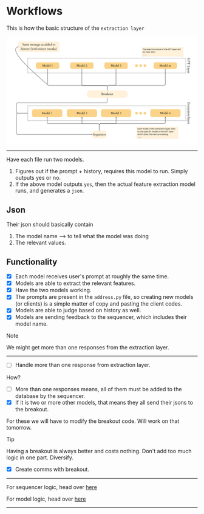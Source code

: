 # Workflows

This is how the basic structure of the `extraction layer`

![Extraction layer](./idea/ExtractionLayer.png)

---

Have each file run two models. 
1. Figures out if the prompt + history, requires this model to run. Simply outputs yes or no.
2. If the above model outputs `yes`, then the actual feature extraction model runs, and generates a `json`.

## Json

Their json should basically contain

1. The model name --> to tell what the model was doing
2. The relevant values.

## Functionality

- [x] Each model receives user's prompt at roughly the same time.
- [x] Models are able to extract the relevant features.
- [x] Have the two models working.
- [x] The prompts are present in the `address.py` file, so creating new models (or clients) is a simple matter of copy and pasting the client codes.
- [x] Models are able to judge based on history as well. 
- [x] Models are sending feedback to the sequencer, which includes their model name.

> [!NOTE]
> We might get more than one responses from the extraction layer. 

---

- [ ] Handle more than one response from extraction layer.

How? 

- [ ] More than one responses means, all of them must be added to the database by the sequencer.
- [x] If it is two or more other models, that means they all send their jsons to the breakout.

For these we will have to modify the breakout code. Will work on that tomorrow.

> [!TIP]
> Having a breakout is always better and costs nothing. Don't add too much logic in one part. Diversify.

- [x] Create comms with breakout.

---

For sequencer logic, head over [here](../Sequencer/idea/Workflow_sequencer.md)

For model logic, head over [here](./idea/Workflow_clients.md)

---